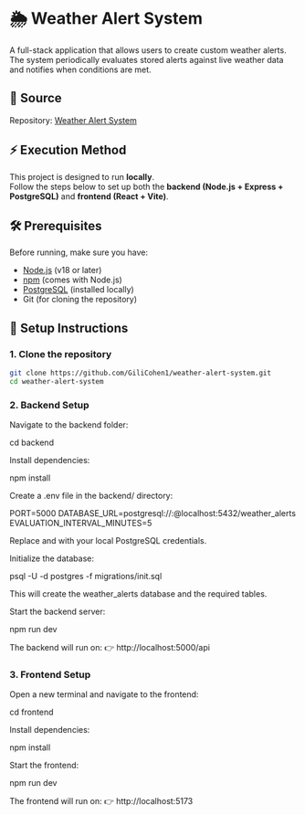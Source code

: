 # 🌦️ Weather Alert System

A full-stack application that allows users to create custom weather alerts.  
The system periodically evaluates stored alerts against live weather data and notifies when conditions are met.  

## 📂 Source
Repository: [Weather Alert System](https://github.com/GiliCohen1/weather-alert-system)

## ⚡ Execution Method

This project is designed to run **locally**.  
Follow the steps below to set up both the **backend (Node.js + Express + PostgreSQL)** and **frontend (React + Vite)**.

## 🛠️ Prerequisites

Before running, make sure you have:

- [Node.js](https://nodejs.org/) (v18 or later)
- [npm](https://www.npmjs.com/) (comes with Node.js)
- [PostgreSQL](https://www.postgresql.org/download/) (installed locally)
- Git (for cloning the repository)


## 🚀 Setup Instructions

### 1. Clone the repository

```bash
git clone https://github.com/GiliCohen1/weather-alert-system.git
cd weather-alert-system
```

### 2. Backend Setup

Navigate to the backend folder:

cd backend


Install dependencies:

npm install


Create a .env file in the backend/ directory:

PORT=5000
DATABASE_URL=postgresql://<username>:<password>@localhost:5432/weather_alerts
EVALUATION_INTERVAL_MINUTES=5


Replace <username> and <password> with your local PostgreSQL credentials.

Initialize the database:

psql -U <username> -d postgres -f migrations/init.sql


This will create the weather_alerts database and the required tables.

Start the backend server:

npm run dev


The backend will run on:
👉 http://localhost:5000/api

### 3. Frontend Setup

Open a new terminal and navigate to the frontend:

cd frontend


Install dependencies:

npm install


Start the frontend:

npm run dev


The frontend will run on:
👉 http://localhost:5173
